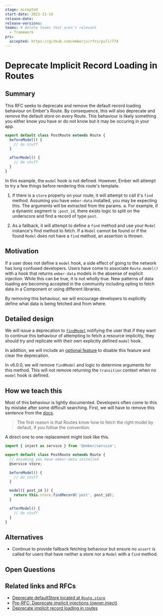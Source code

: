 ```yaml
---
stage: accepted
start-date: 2021-11-14
release-date: 
release-versions:
teams: # delete teams that aren't relevant
  - framework
prs:
  accepted: https://github.com/emberjs/rfcs/pull/774 
---
```


# Deprecate Implicit Record Loading in Routes

## Summary

This RFC seeks to deprecate and remove the default record loading behaviour on Ember's Route. By consequence, this will also deprecate and remove the default store on every Route.  This behaviour is likely something you either know you have or do not know but it may be occuring in your app.

```js
export default class PostRoute extends Route {
  beforeModel() {
    // do stuff
  }

  afterModel() {
    // do stuff
  }
}
```

In this example, the `model` hook is not defined.  However, Ember will attempt to try a few things before rendering this route's template.

1. If there is a `store` property on your route, it will attempt to call it's `find` method.  Assuming you have `ember-data` installed, you may be expecting this. The arguments will be extracted from the params.
  a. For example, if a dynamic segment is `:post_id`, there exists logic to split on the underscore and find a record of type `post`.  

2. As a fallback, it will attempt to define a `find` method and use your `Model` instance's find method to fetch.  If a `Model` cannot be found or if the found `Model` does not have a `find` method, an assertion is thrown.

## Motivation

If a user does not define a `model` hook, a side effect of going to the network has long confused developers.  Users have come to associate `Route.model()` with a hook that returns `ember-data` models in the absense of explicit injection. While this can be true, it is not wholly true. New patterns of data loading are becoming accepted in the community including opting to fetch data in a Component or using different libraries.

By removing this behaviour, we will encourage developers to explicitly define what data is being fetched and from where.

## Detailed design

We will issue a deprecation to [`findModel`](https://github.com/emberjs/ember.js/blob/017b11e2f58880869a5b8c647bf7f3199fc07f26/packages/%40ember/-internals/routing/lib/system/route.ts#L1376) notifying the user that if they want to continue this behaviour of attempting to fetch a resource implicitly, they should try and replicate with their own explicitly defined `model` hook. 

In addition, we will include an [optional feature](https://github.com/emberjs/ember-optional-features) to disable this feature and clear the deprecation.

In v6.0.0, we will remove `findModel` and logic to determine arguments for this method.  This will not remove returning the `transition` context when no `model` hook is defined.

## How we teach this

Most of this behaviour is lightly documented.  Developers often come to this by mistake after some difficult searching. First, we will have to remove this sentence from the [docs](https://guides.emberjs.com/release/routing/defining-your-routes/#toc_dynamic-segments).

> The first reason is that Routes know how to fetch the right model by default, if you follow the convention.

A direct one to one replacement might look like this.

```js
import { inject as service } from '@ember/service';

export default class PostRoute extends Route {
  // assuming you have ember-data installed
  @service store;

  beforeModel() {
    // do stuff
  }

  model({ post_id }) {
    return this.store.findRecord('post', post_id);
  }

  afterModel() {
    // do stuff
  }
}
```

## Alternatives

- Continue to provide fallback fetching behaviour but ensure no `assert` is called for users that have neither a store nor a `Model` with a `find` method.

## Open Questions

## Related links and RFCs
- [Deprecate defaultStore located at `Route.store`](https://github.com/emberjs/rfcs/issues/377)
- [Pre-RFC: Deprecate implicit injections (owner.inject)](https://github.com/emberjs/rfcs/issues/508)
- [Deprecate implicit record loading in routes](https://github.com/emberjs/rfcs/issues/557)
